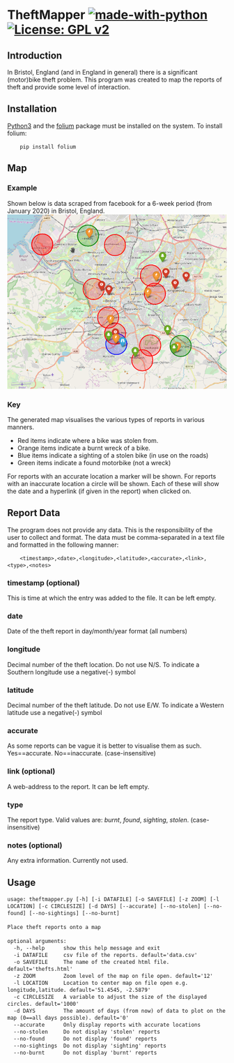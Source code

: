 # TheftMapper [![made-with-python](https://img.shields.io/badge/Made%20with-Python-1f425f.svg)](https://www.python.org/) [![License: GPL v2](https://img.shields.io/badge/License-GPL%20v2-blue.svg)](https://www.gnu.org/licenses/old-licenses/gpl-2.0.en.html)

## Introduction
In Bristol, England (and in England in general) there is a significant (motor)bike theft problem. This program
was created to map the reports of theft and provide some level of interaction.

## Installation

[Python3](https://www.python.org/) and the [folium](https://github.com/python-visualization/folium) package
must be installed on the system.
To install folium:

        pip install folium

## Map
### Example
Shown below is data scraped from facebook for a 6-week period (from January 2020) in Bristol, England.
![](example.png)

### Key
The generated map visualises the various types of reports in various manners.

* Red items indicate where a bike was stolen from.
* Orange items indicate a burnt wreck of a bike.
* Blue items indicate a sighting of a stolen bike (in use on the roads)
* Green items indicate a found motorbike (not a wreck)

For reports with an accurate location a marker will be shown.
For reports with an inaccurate location a circle will be shown.
Each of these will show the date and a hyperlink (if given in the report) when clicked on.

## Report Data
The program does not provide any data. This is the responsibility of the user to collect and format.
The data must be comma-separated in a text file and formatted in the following manner:

        <timestamp>,<date>,<longitude>,<latitude>,<accurate>,<link>,<type>,<notes>

### timestamp (optional)
This is time at which the entry was added to the file. It can be left empty.
### date
Date of the theft report in day/month/year format (all numbers)
### longitude
Decimal number of the theft location. Do not use N/S. To indicate a Southern longitude use a negative(-) symbol
### latitude
Decimal number of the theft latitude. Do not use E/W. To indicate a Western latitude use a negative(-) symbol
### accurate
As some reports can be vague it is better to visualise them as such. Yes==accurate. No==inaccurate. (case-insensitive)
### link (optional)
A web-address to the report. It can be left empty.
### type
The report type. Valid values are: *burnt*, *found*, *sighting*, *stolen*. (case-insensitive)
### notes (optional)
Any extra information. Currently not used.

## Usage
<pre><code>usage: theftmapper.py [-h] [-i DATAFILE] [-o SAVEFILE] [-z ZOOM] [-l LOCATION] [-c CIRCLESIZE] [-d DAYS] [--accurate] [--no-stolen] [--no-found] [--no-sightings] [--no-burnt]

Place theft reports onto a map

optional arguments:
  -h, --help      show this help message and exit
  -i DATAFILE     csv file of the reports. default='data.csv'
  -o SAVEFILE     The name of the created html file. default='thefts.html'
  -z ZOOM         Zoom level of the map on file open. default='12'
  -l LOCATION     Location to center map on file open e.g. longitude,latitude. default='51.4545, -2.5879'
  -c CIRCLESIZE   A variable to adjust the size of the displayed circles. default='1000'
  -d DAYS         The amount of days (from now) of data to plot on the map (0==all days possible). default='0'
  --accurate      Only display reports with accurate locations
  --no-stolen     Do not display 'stolen' reports
  --no-found      Do not display 'found' reports
  --no-sightings  Do not display 'sighting' reports
  --no-burnt      Do not display 'burnt' reports
</code></pre>
